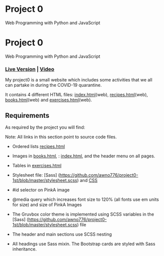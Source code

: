 # Project 0

Web Programming with Python and JavaScript
# Project 0

Web Programming with Python and JavaScript

### [Live Version](https://ff-0.github.io/project0/index.html) | [Video](https://vimeo.com/330622141)

My project0 is a small website which includes some activities that we all can partake in during the COVID-19 quarantine.

It contains 4 different HTML files: [index.html]( https://github.com/awno776/project0-1st/blob/master/index.html)(web), [recipes.html]( https://github.com/awno776/project0-1st/blob/master/recipes.html)(web), [books.html]( https://github.com/awno776/project0-1st/blob/master/books.html)(web) and [exercises.html]( https://github.com/awno776/project0-1st/blob/master/exercises.html)(web).

## Requirements

As required by the project you will find:

Note: All links in this section point to source code files.

- Ordered lists [recipes.html]( https://github.com/awno776/project0-1st/blob/master/recipes.html) 
- Images in [books.html]( https://github.com/awno776/project0-1st/blob/master/books.html), : [index.html]( https://github.com/awno776/project0-1st/blob/master/index.html), and the header menu on all pages.
- Tables in [exercises.html]( https://github.com/awno776/project0-1st/blob/master/exercises.html)

- Stylesheet file: [Sass] (https://github.com/awno776/project0-1st/blob/master/stylesheet.scss) and [CSS]( https://github.com/awno776/project0-1st/blob/master/stylesheet.css)

- #id selector on PinkA image

- @media query which increases font size to 120% (all fonts use em units for size) and size of PinkA Images
- The Gruvbox color theme is implemented using SCSS variables in the [Sass] (https://github.com/awno776/project0-1st/blob/master/stylesheet.scss) file
- The header and main sections use SCSS nesting
- All <h> headings use Sass mixin. The Bootstrap cards are styled with Sass inheritance.
